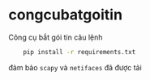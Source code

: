 # congcubatgoitin
Công cụ bắt gói tin
câu lệnh
```bash
    pip install -r requirements.txt
```
đảm bảo `scapy` và `netifaces` đã được tải
